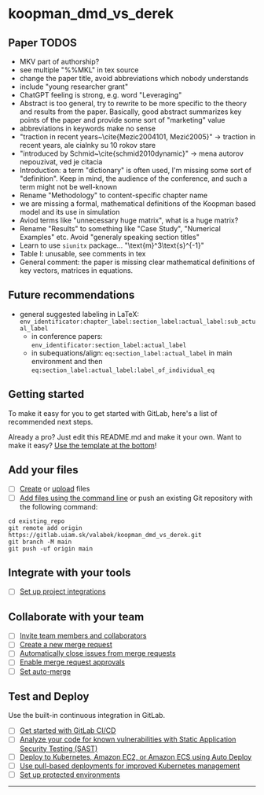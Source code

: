 # koopman_dmd_vs_derek

## Paper TODOS
* MKV part of authorship? 
* see multiple "%%MKL" in tex source
* change the paper title, avoid abbreviations which nobody understands
* include "young researcher grant"
* ChatGPT feeling is strong, e.g. word "Leveraging"
* Abstract is too general, try to rewrite to be more specific to the theory and results from the paper. Basically, good abstract summarizes key points of the paper and provide some sort of "marketing" value
* abbreviations in keywords make no sense
* "traction in recent years~\cite{Mezic2004101, Mezić2005}" -> traction in recent years, ale cialnky su 10 rokov stare
* "introduced by Schmid~\cite{schmid2010dynamic}" -> mena autorov nepouzivat, ved je citacia
* Introduction: a term "dictionary" is often used, I'm missing some sort of "definition". Keep in mind, the audience of the conference, and such a term might not be well-known
* Rename "Methodology" to content-specific chapter name
* we are missing a formal, mathematical definitions of the Koopman based model and its use in simulation
* Aviod terms like "unnecessary huge matrix", what is a huge matrix? 
* Rename "Results" to something like "Case Study", "Numerical Examples" etc. Avoid "generaly speaking section titles"
* Learn to use `siunitx` package... "\text{m}^3\text{s}^{-1}"
* Table I: unusable, see comments in tex
* General comment: the paper is missing clear mathematical definitions of key vectors, matrices in equations.
  
## Future recommendations
* general suggested labeling in LaTeX: `env_identificator:chapter_label:section_label:actual_label:sub_actual_label`
  * in conference papers: `env_identificator:section_label:actual_label`
  * in subequations/align: `eq:section_label:actual_label` in main environment and then `eq:section_label:actual_label:label_of_individual_eq`

## Getting started

To make it easy for you to get started with GitLab, here's a list of recommended next steps.

Already a pro? Just edit this README.md and make it your own. Want to make it easy? [Use the template at the bottom](#editing-this-readme)!

## Add your files

- [ ] [Create](https://docs.gitlab.com/ee/user/project/repository/web_editor.html#create-a-file) or [upload](https://docs.gitlab.com/ee/user/project/repository/web_editor.html#upload-a-file) files
- [ ] [Add files using the command line](https://docs.gitlab.com/ee/gitlab-basics/add-file.html#add-a-file-using-the-command-line) or push an existing Git repository with the following command:

```
cd existing_repo
git remote add origin https://gitlab.uiam.sk/valabek/koopman_dmd_vs_derek.git
git branch -M main
git push -uf origin main
```

## Integrate with your tools

- [ ] [Set up project integrations](https://gitlab.uiam.sk/valabek/koopman_dmd_vs_derek/-/settings/integrations)

## Collaborate with your team

- [ ] [Invite team members and collaborators](https://docs.gitlab.com/ee/user/project/members/)
- [ ] [Create a new merge request](https://docs.gitlab.com/ee/user/project/merge_requests/creating_merge_requests.html)
- [ ] [Automatically close issues from merge requests](https://docs.gitlab.com/ee/user/project/issues/managing_issues.html#closing-issues-automatically)
- [ ] [Enable merge request approvals](https://docs.gitlab.com/ee/user/project/merge_requests/approvals/)
- [ ] [Set auto-merge](https://docs.gitlab.com/ee/user/project/merge_requests/merge_when_pipeline_succeeds.html)

## Test and Deploy

Use the built-in continuous integration in GitLab.

- [ ] [Get started with GitLab CI/CD](https://docs.gitlab.com/ee/ci/quick_start/index.html)
- [ ] [Analyze your code for known vulnerabilities with Static Application Security Testing (SAST)](https://docs.gitlab.com/ee/user/application_security/sast/)
- [ ] [Deploy to Kubernetes, Amazon EC2, or Amazon ECS using Auto Deploy](https://docs.gitlab.com/ee/topics/autodevops/requirements.html)
- [ ] [Use pull-based deployments for improved Kubernetes management](https://docs.gitlab.com/ee/user/clusters/agent/)
- [ ] [Set up protected environments](https://docs.gitlab.com/ee/ci/environments/protected_environments.html)

***
